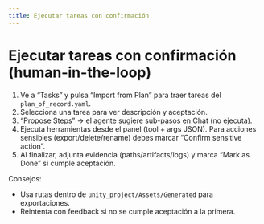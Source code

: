 ```yaml
---
title: Ejecutar tareas con confirmación
---
```


# Ejecutar tareas con confirmación (human-in-the-loop)

1) Ve a “Tasks” y pulsa “Import from Plan” para traer tareas del `plan_of_record.yaml`.
2) Selecciona una tarea para ver descripción y aceptación.
3) “Propose Steps” → el agente sugiere sub-pasos en Chat (no ejecuta).
4) Ejecuta herramientas desde el panel (tool + args JSON). Para acciones sensibles (export/delete/rename) debes marcar “Confirm sensitive action”.
5) Al finalizar, adjunta evidencia (paths/artifacts/logs) y marca “Mark as Done” si cumple aceptación.

Consejos:
- Usa rutas dentro de `unity_project/Assets/Generated` para exportaciones.
- Reintenta con feedback si no se cumple aceptación a la primera.


